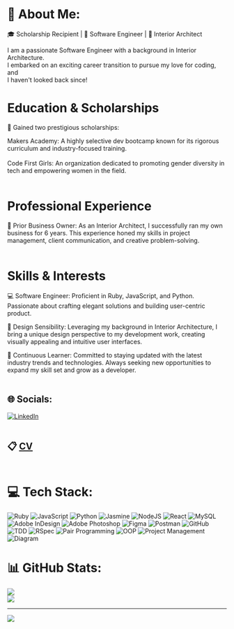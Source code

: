 # 💫 About Me:

🎓 Scholarship Recipient | 🚀 Software Engineer | 🎨 Interior Architect
                                  
I am a passionate Software Engineer with a background in Interior Architecture. <br>
I embarked on an exciting career transition to pursue my love for coding, and <br>
I haven't looked back since!<br>         

# Education & Scholarships<br>
🏅 Gained two prestigious scholarships:

Makers Academy: A highly selective dev bootcamp known for its rigorous curriculum and industry-focused training.<br><br>
Code First Girls: An organization dedicated to promoting gender diversity in tech and empowering women in the field.<br><br>

# Professional Experience<br>
💼 Prior Business Owner: As an Interior Architect, I successfully ran my own business for 6 years. This experience honed my skills in project management, client communication, and creative problem-solving.<br><br>

# Skills & Interests<br>
💻 Software Engineer: Proficient in Ruby, JavaScript, and Python. Passionate about crafting elegant solutions and building user-centric product.<br>

🎨 Design Sensibility: Leveraging my background in Interior Architecture, I bring a unique design perspective to my development work, creating visually appealing and intuitive user interfaces.

🌟 Continuous Learner: Committed to staying updated with the latest industry trends and technologies. Always seeking new opportunities to expand my skill set and grow as a developer.<br><br>

## 🌐 Socials:
[![LinkedIn](https://img.shields.io/badge/LinkedIn-%230077B5.svg?logo=linkedin&logoColor=white)](https://linkedin.com/in/https://www.linkedin.com/in/pegah-nazari-0a3937100/) <br><br>

## 📋 [CV](https://raw.githubusercontent.com/makersacademy/javascript-web-applications/main/contents/14_fetch_notes_from_backend.md?token=GHSAT0AAAAAAB7Z6BJTVMPFQOZM3HEUX6IQZEUO3RQ) <br><br>

# 💻 Tech Stack:
![Ruby](https://img.shields.io/badge/ruby-%23CC342D.svg?style=for-the-badge&logo=ruby&logoColor=white) ![JavaScript](https://img.shields.io/badge/javascript-%23323330.svg?style=for-the-badge&logo=javascript&logoColor=%23F7DF1E) ![Python](https://img.shields.io/badge/python-3670A0?style=for-the-badge&logo=python&logoColor=ffdd54) ![Jasmine](https://img.shields.io/badge/jasmine-%238A4182.svg?style=for-the-badge&logo=jasmine&logoColor=white) ![NodeJS](https://img.shields.io/badge/node.js-6DA55F?style=for-the-badge&logo=node.js&logoColor=white) ![React](https://img.shields.io/badge/react-%2320232a.svg?style=for-the-badge&logo=react&logoColor=%2361DAFB) ![MySQL](https://img.shields.io/badge/mysql-%2300f.svg?style=for-the-badge&logo=mysql&logoColor=white) ![Adobe InDesign](https://img.shields.io/badge/Adobe%20InDesign-49021F?style=for-the-badge&logo=adobeindesign&logoColor=white) ![Adobe Photoshop](https://img.shields.io/badge/adobephotoshop-%2331A8FF.svg?style=for-the-badge&logo=adobephotoshop&logoColor=white) 	![Figma](https://img.shields.io/badge/figma-%23F24E1E.svg?style=for-the-badge&logo=figma&logoColor=white) ![Postman](https://img.shields.io/badge/Postman-FF6C37?style=for-the-badge&logo=postman&logoColor=white) ![GitHub](https://img.shields.io/badge/github-%23121011.svg?style=for-the-badge&logo=github&logoColor=white) ![TDD](https://img.shields.io/badge/tdd-%239146FF.svg?style=for-the-badge&logo=testing-library&logoColor=white)
![RSpec](https://img.shields.io/badge/rspec-%23DC343B.svg?style=for-the-badge&logo=ruby&logoColor=white) ![Pair Programming](https://img.shields.io/badge/pair%20programming-%234FB050.svg?style=for-the-badge&logoColor=white) ![OOP](https://img.shields.io/badge/oop-%233776AB.svg?style=for-the-badge&logoColor=white) ![Project Management](https://img.shields.io/badge/project%20management-%230078D4.svg?style=for-the-badge&logo=Asana&logoColor=white) ![Diagram](https://img.shields.io/badge/diagram-%23F7B93E.svg?style=for-the-badge&logo=Lucidchart&logoColor=white)




# 📊 GitHub Stats:
![](https://github-readme-streak-stats.herokuapp.com/?user=PegahNa&theme=dark&hide_border=true)<br/>
![](https://github-readme-stats.vercel.app/api/top-langs/?username=PegahNa&theme=dark&hide_border=true&include_all_commits=false&count_private=false&layout=compact)

---
[![](https://visitcount.itsvg.in/api?id=PegahNa&icon=0&color=0)](https://visitcount.itsvg.in)

<!-- Proudly created with GPRM ( https://gprm.itsvg.in ) -->
